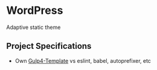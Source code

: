# WordPress

Adaptive static theme

## Project Specifications

- Own [Gulp4-Template](https://github.com/dotio/Gulp-4-HTML-Template) vs eslint, babel, autoprefixer, etc
